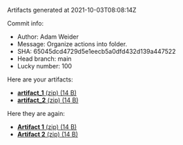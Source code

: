 Artifacts generated at 2021-10-03T08:08:14Z

Commit info:
- Author: Adam Weider
- Message: Organize actions into folder.
- SHA: 65045dcd4729d5e1eecb5a0dfd432d139a447522
- Head branch: main
- Lucky number: 100

Here are your artifacts:
- [**artifact_1** (zip) (14 B)](https:&#x2F;&#x2F;github.com&#x2F;AHW214&#x2F;github-actions&#x2F;suites&#x2F;3941998198&#x2F;artifacts&#x2F;98820370)
- [**artifact_2** (zip) (14 B)](https:&#x2F;&#x2F;github.com&#x2F;AHW214&#x2F;github-actions&#x2F;suites&#x2F;3941998198&#x2F;artifacts&#x2F;98820371)

Here they are again:
- [**Artifact 1** (zip) (14 B)](https:&#x2F;&#x2F;github.com&#x2F;AHW214&#x2F;github-actions&#x2F;suites&#x2F;3941998198&#x2F;artifacts&#x2F;98820370)
- [**Artifact 2** (zip) (14 B)](https:&#x2F;&#x2F;github.com&#x2F;AHW214&#x2F;github-actions&#x2F;suites&#x2F;3941998198&#x2F;artifacts&#x2F;98820371)
